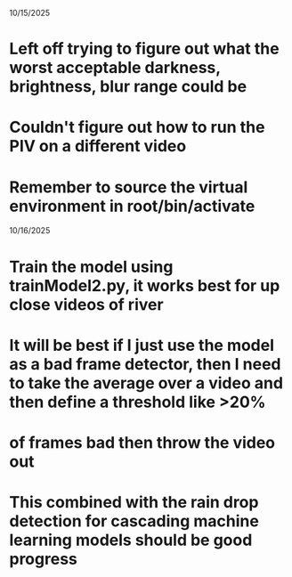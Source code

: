 10/15/2025
# Left off trying to figure out what the worst acceptable darkness, brightness, blur range could be

# Couldn't figure out how to run the PIV on a different video

# Remember to source the virtual environment in root/bin/activate
10/16/2025
# Train the model using trainModel2.py, it works best for up close videos of river

# It will be best if I just use the model as a bad frame detector, then I need to take the average over a video and then define a threshold like >20%
# of frames bad then throw the video out

# This combined with the rain drop detection for cascading machine learning models should be good progress
